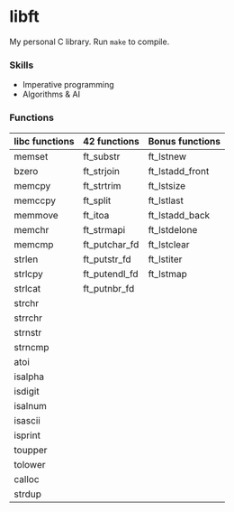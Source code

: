 # libft
My personal C library. Run <code>make</code> to compile.

### Skills
* Imperative programming
* Algorithms & AI

### Functions

| libc functions | 42 functions | Bonus functions  |
| ------------- |-------------| -----|
| memset | ft_substr | ft_lstnew |
| bzero | ft_strjoin | ft_lstadd_front |
| memcpy | ft_strtrim | ft_lstsize |
| memccpy |ft_split | ft_lstlast |
| memmove | ft_itoa | ft_lstadd_back |
| memchr | ft_strmapi | ft_lstdelone |
| memcmp | ft_putchar_fd | ft_lstclear |
| strlen | ft_putstr_fd | ft_lstiter |
| strlcpy |ft_putendl_fd | ft_lstmap |
| strlcat | ft_putnbr_fd ||
| strchr |||
| strrchr |||
| strnstr |||
| strncmp |||
| atoi |||
| isalpha |||
| isdigit |||
| isalnum |||
| isascii |||
| isprint |||
| toupper |||
| tolower |||
| calloc |||
| strdup |||
